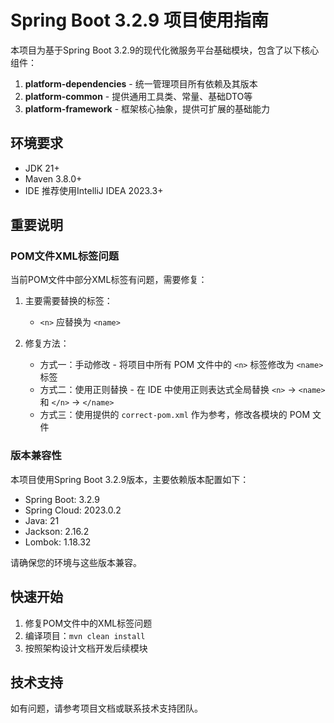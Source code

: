 # Spring Boot 3.2.9 项目使用指南

本项目为基于Spring Boot 3.2.9的现代化微服务平台基础模块，包含了以下核心组件：

1. **platform-dependencies** - 统一管理项目所有依赖及其版本
2. **platform-common** - 提供通用工具类、常量、基础DTO等
3. **platform-framework** - 框架核心抽象，提供可扩展的基础能力

## 环境要求

- JDK 21+
- Maven 3.8.0+
- IDE 推荐使用IntelliJ IDEA 2023.3+

## 重要说明

### POM文件XML标签问题

当前POM文件中部分XML标签有问题，需要修复：

1. 主要需要替换的标签：
    - `<n>` 应替换为 `<name>`

2. 修复方法：
    - 方式一：手动修改 - 将项目中所有 POM 文件中的 `<n>` 标签修改为 `<name>` 标签
    - 方式二：使用正则替换 - 在 IDE 中使用正则表达式全局替换 `<n>` -> `<name>` 和 `</n>` -> `</name>`
    - 方式三：使用提供的 `correct-pom.xml` 作为参考，修改各模块的 POM 文件

### 版本兼容性

本项目使用Spring Boot 3.2.9版本，主要依赖版本配置如下：

- Spring Boot: 3.2.9
- Spring Cloud: 2023.0.2
- Java: 21
- Jackson: 2.16.2
- Lombok: 1.18.32

请确保您的环境与这些版本兼容。

## 快速开始

1. 修复POM文件中的XML标签问题
2. 编译项目：`mvn clean install`
3. 按照架构设计文档开发后续模块

## 技术支持

如有问题，请参考项目文档或联系技术支持团队。
